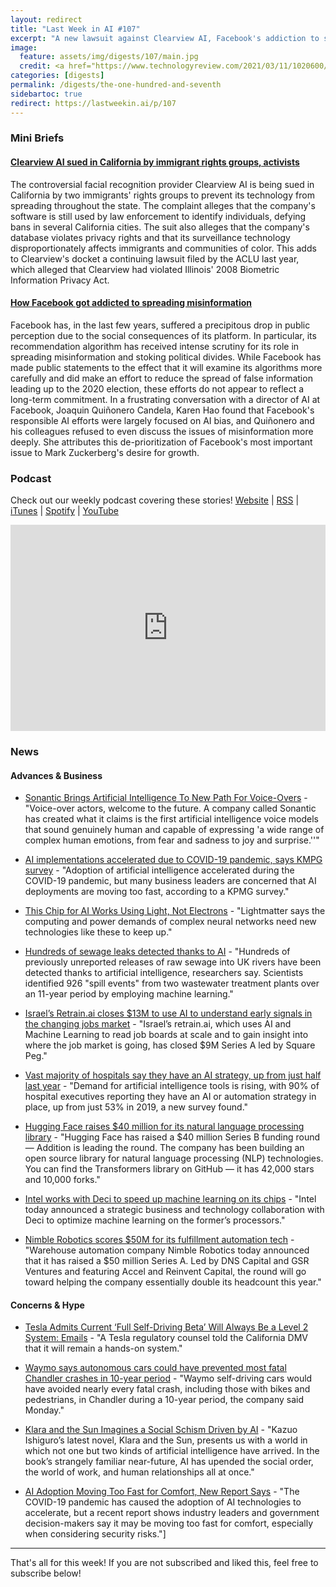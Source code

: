 ```yaml
---
layout: redirect
title: "Last Week in AI #107"
excerpt: "A new lawsuit against Clearview AI, Facebook's addiction to spreading misinformation, and more!"
image:
  feature: assets/img/digests/107/main.jpg
  credit: <a href="https://www.technologyreview.com/2021/03/11/1020600/facebook-responsible-ai-misinformation/"> Karen Hao / MIT Technology Review </a>
categories: [digests]
permalink: /digests/the-one-hundred-and-seventh
sidebartoc: true
redirect: https://lastweekin.ai/p/107
---
```


### Mini Briefs

#### [Clearview AI sued in California by immigrant rights groups, activists](https://www.cnn.com/2021/03/09/tech/clearview-ai-mijente-lawsuit/index.html)

The controversial facial recognition provider Clearview AI is being sued in California by two immigrants' rights groups to prevent its technology from spreading throughout the state. The complaint alleges that the company's software is still used by law enforcement to identify individuals, defying bans in several California cities. The suit also alleges that the company's database violates privacy rights and that its surveillance technology disproportionately affects immigrants and communities of color. This adds to Clearview's docket a continuing lawsuit filed by the ACLU last year, which alleged that Clearview had violated Illinois' 2008 Biometric Information Privacy Act.

#### [How Facebook got addicted to spreading misinformation](https://www.technologyreview.com/2021/03/11/1020600/facebook-responsible-ai-misinformation/)

Facebook has, in the last few years, suffered a precipitous drop in public perception due to the social consequences of its platform. In particular, its recommendation algorithm has received intense scrutiny for its role in spreading misinformation and stoking political divides. While Facebook has made public statements to the effect that it will examine its algorithms more carefully and did make an effort to reduce the spread of false information leading up to the 2020 election, these efforts do not appear to reflect a long-term commitment. In a frustrating conversation with a director of AI at Facebook, Joaquin Quiñonero Candela, Karen Hao found that Facebook's responsible AI efforts were largely focused on AI bias, and Quiñonero and his colleagues refused to even discuss the issues of misinformation more deeply. She attributes this de-prioritization of Facebook's most important issue to Mark Zuckerberg's desire for growth.


### Podcast

Check out our weekly podcast covering these stories!
[Website](https://aitalk.podbean.com) \|
[RSS](https://feed.podbean.com/aitalk/feed.xml) \|
[iTunes](https://podcasts.apple.com/us/podcast/lets-talk-ai/id1502782720) \|
[Spotify](https://open.spotify.com/show/17HiNdxcoKJLLNibIAyUch) \|
[YouTube](https://www.youtube.com/channel/UCKARTq-t5SPMzwtft8FWwnA)
<iframe title="Let's Talk AI" id="multi_iframe" class="podcast_embed"
 src="https://www.podbean.com/media/player/multi?playlist=http%3A%2F%2Fplaylist.podbean.com%2F7703921%2Fplaylist_multi.xml&vjs=1&kdsowie31j4k1jlf913=4975ccdd28d39e38bf5a1ccaf0c6ca4337fa996b&size=430&skin=9&episode_list_bg=%23ffffff&bg_left=%23000000&bg_mid=%230c5056&bg_right=%232a1844&podcast_title_color=%23c4c4c4&episode_title_color=%23ffffff&auto=0&share=1&fonts=Helvetica&download=0&rtl=0&show_playlist_recent_number=10&pbad=1"
 scrolling="yes" allowfullscreen="" width="100%" height="330" frameborder="0"></iframe>

### News
#### Advances & Business

* [Sonantic Brings Artificial Intelligence To New Path For Voice-Overs](https://deadline.com/2021/03/sonantic-brings-artificial-intelligence-path-to-voice-over-1234708342/) - "Voice-over actors, welcome to the future. A company called Sonantic has created what it claims is the first artificial intelligence voice models that sound genuinely human and capable of expressing 'a wide range of complex human emotions, from fear and sadness to joy and surprise.''"

* [AI implementations accelerated due to COVID-19 pandemic, says KMPG survey](https://www.zdnet.com/article/ai-implementations-accelerated-due-to-covid-19-pandemic-says-kmpg-survey/) - "Adoption of artificial intelligence accelerated during the COVID-19 pandemic, but many business leaders are concerned that AI deployments are moving too fast, according to a KPMG survey."

* [This Chip for AI Works Using Light, Not Electrons](https://www.wired.com/story/chip-ai-works-using-light-not-electrons/) - "Lightmatter says the computing and power demands of complex neural networks need new technologies like these to keep up."

* [Hundreds of sewage leaks detected thanks to AI](https://www.bbc.com/news/science-environment-56351501) - "Hundreds of previously unreported releases of raw sewage into UK rivers have been detected thanks to artificial intelligence, researchers say. Scientists identified 926 "spill events" from two wastewater treatment plants over an 11-year period by employing machine learning."

* [Israel’s Retrain.ai closes $13M to use AI to understand early signals in the changing jobs market](https://techcrunch.com/2021/03/10/israels-retrain-ai-closes-13m-to-use-ai-to-understand-early-signals-in-the-changing-jobs-market/) - "Israel’s retrain.ai, which uses AI and Machine Learning to read job boards at scale and to gain insight into where the job market is going, has closed $9M Series A led by Square Peg."

* [Vast majority of hospitals say they have an AI strategy, up from just half last year](https://www.healthcaredive.com/news/vast-majority-of-hospitals-say-they-have-an-ai-strategy-up-from-just-half/596412/) - "Demand for artificial intelligence tools is rising, with 90% of hospital executives reporting they have an AI or automation strategy in place, up from just 53% in 2019, a new survey found."

* [Hugging Face raises $40 million for its natural language processing library](https://techcrunch.com/2021/03/11/hugging-face-raises-40-million-for-its-natural-language-processing-library/) - "Hugging Face has raised a $40 million Series B funding round — Addition is leading the round. The company has been building an open source library for natural language processing (NLP) technologies. You can find the Transformers library on GitHub — it has 42,000 stars and 10,000 forks."

* [Intel works with Deci to speed up machine learning on its chips](https://venturebeat.com/2021/03/11/intel-and-deci-collaborate-to-speed-up-machine-learning-workloads-on-processors/) - "Intel today announced a strategic business and technology collaboration with Deci to optimize machine learning on the former’s processors."

* [Nimble Robotics scores $50M for its fulfillment automation tech](https://techcrunch.com/2021/03/11/nimble-robotics-scores-50m-for-its-fulfillment-automation-tech/) - "Warehouse automation company Nimble Robotics today announced that it has raised a $50 million Series A. Led by DNS Capital and GSR Ventures and featuring Accel and Reinvent Capital, the round will go toward helping the company essentially double its headcount this year."

#### Concerns & Hype

* [Tesla Admits Current ‘Full Self-Driving Beta’ Will Always Be a Level 2 System: Emails](https://www.thedrive.com/news/39647/tesla-admits-current-full-self-driving-beta-will-always-be-a-level-2-system-emails) - "A Tesla regulatory counsel told the California DMV that it will remain a hands-on system."

* [Waymo says autonomous cars could have prevented most fatal Chandler crashes in 10-year period](https://www.azcentral.com/story/money/business/tech/2021/03/08/waymo-study-claims-autonomous-vehicles-would-prevent-deadly-arizona-crashes/4581203001/) - "Waymo self-driving cars would have avoided nearly every fatal crash, including those with bikes and pedestrians, in Chandler during a 10-year period, the company said Monday."

* [Klara and the Sun Imagines a Social Schism Driven by AI](https://www.wired.com/story/kazuo-ishiguro-interview/) - "Kazuo Ishiguro’s latest novel, Klara and the Sun, presents us with a world in which not one but two kinds of artificial intelligence have arrived. In the book’s strangely familiar near-future, AI has upended the social order, the world of work, and human relationships all at once."

* [AI Adoption Moving Too Fast for Comfort, New Report Says](https://www.meritalk.com/articles/ai-adoption-moving-too-fast-for-comfort-new-report-says/) - "The COVID-19 pandemic has caused the adoption of AI technologies to accelerate, but a recent report shows industry leaders and government decision-makers say it may be moving too fast for comfort, especially when considering security risks."]

<hr>

That's all for this week! If you are not subscribed and liked this, feel free to subscribe below!
